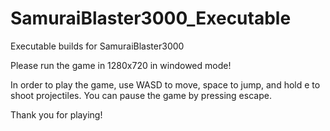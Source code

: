# SamuraiBlaster3000_Executable
Executable builds for SamuraiBlaster3000

Please run the game in 1280x720 in windowed mode!

In order to play the game, use WASD to move, space to jump, and hold e to shoot projectiles.
You can pause the game by pressing escape. 

Thank you for playing!
